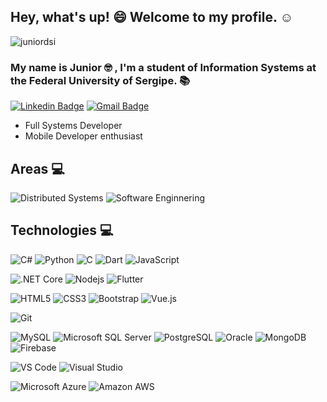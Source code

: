 <!--
**juniordsi/juniordsi** is a ✨ _special_ ✨ repository because its `README.md` (this file) appears on your GitHub profile.

Here are some ideas to get you started:

- 🔭 I’m currently working on ...
- 🌱 I’m currently learning ...
- 👯 I’m looking to collaborate on ...
- 🤔 I’m looking for help with ...
- 💬 Ask me about ...
- 📫 How to reach me: ...
- 😄 Pronouns: ...
- ⚡ Fun fact: ...
-->
## Hey, what's up! :smile: Welcome to my profile. :relaxed:
<p align="left"> <img src="https://komarev.com/ghpvc/?username=juniordsi" alt="juniordsi" /> </p>

### My name is Junior :nerd_face: , I'm a student of Information Systems at the Federal University of Sergipe. 📚


[![Linkedin Badge](https://img.shields.io/badge/Linkedin-blue?style=flat-square&logo=Linkedin&logoColor=white&link=https://www.linkedin.com/in/dev-juniorsantos)](https://www.linkedin.com/in/dev-juniorsantos)
[![Gmail Badge](https://img.shields.io/badge/Gmail-red?style=flat_square&logo=Gmail&logoColor=white)](mailto:juniordev.si@gmail.com)

- Full Systems Developer
- Mobile Developer enthusiast

## Areas :computer:

![Distributed Systems](https://img.shields.io/badge/Distributed-Systems-007396?style=flat-square&logo&logoColor=purple)
![Software Enginnering](https://img.shields.io/badge/-Software_Enginnering-007396?style=flat-square&logo&logoColor=purple)

## Technologies :computer:

![C#](https://img.shields.io/badge/-C_Sharp-blue?style=flat-square&logo=C-Sharp)
![Python](https://img.shields.io/badge/-Python-007396?style=flat-square&logo=python&logoColor=yellow&color=white)
![C](https://img.shields.io/badge/-C-007396?style=flat-square&logo=c&color=grey)
![Dart](https://img.shields.io/badge/-Dart-007396?style=flat-square&logo=dart)
![JavaScript](https://img.shields.io/badge/-JavaScript-black?style=flat-square&logo=javascript)

![.NET Core](https://img.shields.io/badge/-.Net%20Core-333?style=flat-square&logo=dotnet&logoColor=blue)
![Nodejs](https://img.shields.io/badge/-Nodejs-339933?style=flat-square&logo=Node.js&logoColor=white)
![Flutter](https://img.shields.io/badge/-Flutter-blue?style=flat-square&logo=flutter)

![HTML5](https://img.shields.io/badge/-HTML5-E34F26?style=flat-square&logo=html5&logoColor=white)
![CSS3](https://img.shields.io/badge/-CSS3-1572B6?style=flat-square&logo=css3)
![Bootstrap](https://img.shields.io/badge/-Bootstrap-563D7C?style=flat-square&logo=bootstrap)
![Vue.js](https://img.shields.io/badge/-VueJs-FFF?style=flat-square&logo=vue.js&color=blue)

![Git](https://img.shields.io/badge/-Git-black?style=flat-square&logo=git)

![MySQL](https://img.shields.io/badge/-MySQL-4479A1?style=flat-square&logo=mysql&logoColor=white)
![Microsoft SQL Server](https://img.shields.io/badge/-SQL%20Server-CC2927?style=flat-square&logo=microsoft-sql-server&logoColor=white)
![PostgreSQL](https://img.shields.io/badge/-Oracle-336791?style=flat-square&logo=postgresql)
![Oracle](https://img.shields.io/badge/Amazon%20AWS-232F3E?style=flat-square&logo=amazon-aws)
![MongoDB](https://img.shields.io/badge/-MongoDB-black?style=flat-square&logo=mongodb)
![Firebase](https://img.shields.io/badge/-Firebase?style=flat-square&logo=firebase)

![VS Code](https://img.shields.io/badge/-VS_Code-blue?style=flat-square&logo=visual-studio-code)
![Visual Studio](https://img.shields.io/badge/-Visual%20Studio-visual?style=flat-square&logo=visual-studio&logoColor=white&color=purple)

![Microsoft Azure](https://img.shields.io/badge/MICROSOFT%20AZURE-232F3E?style=flat-square&logo=microsoft-azure)
![Amazon AWS](https://img.shields.io/badge/Amazon%20AWS-232F3E?style=flat-square&logo=amazon-aws)


<!-- 
https://docs.github.com/en/github/setting-up-and-managing-organizations-and-teams

https://gist.github.com/rxaviers/7360908

-->
